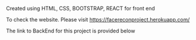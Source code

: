 Created using HTML, CSS, BOOTSTRAP, REACT for front end

To check the website. Please visit
    https://facereconproject.herokuapp.com/
    
    
The link to BackEnd for this project is provided below
